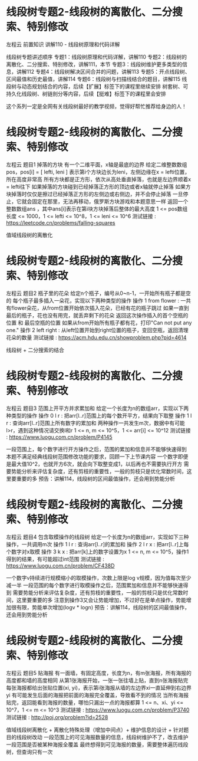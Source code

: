 <!-- Slide number: 1 -->
# 线段树专题2-线段树的离散化、二分搜索、特别修改
左程云
前置知识
讲解110 - 线段树原理和代码详解

线段树专题讲述顺序
专题1：线段树原理和代码详解，讲解110
专题2：线段树的离散化、二分搜索、特别修改，讲解111，本节
专题3：线段树维护更多类型的信息，讲解112
专题4：线段树解决区间合并的问题，讲解113
专题5：开点线段树、区间最值和历史最值，讲解114
专题6：线段树与扫描线结合的题目，讲解115
线段树与动态规划结合的内容，后续【扩展】标签下的课程里继续安排
树套树、可持久化线段树、树链剖分等内容，后续【挺难】标签下的课程里会安排

这个系列一定是全网有关线段树最好的教学视频，觉得好帮忙推荐给身边的人！

<!-- Slide number: 2 -->
# 线段树专题2-线段树的离散化、二分搜索、特别修改
左程云
题目1
掉落的方块
有一个二维平面，x轴是最底的边界
给定二维整数数组pos，pos[i] = [ lefti, leni ]
表示第i个方块边长为leni，左侧边缘在x = lefti位置，所在高度非常高
所有方块都是正方形，依次从高处垂直掉落，也就是左边界顺着x = lefti往下
如果掉落的方块碰到已经掉落正方形的顶边或者x轴就停止掉落
如果方块掉落时仅仅是擦过已经掉落正方形的左侧边或右侧边，并不会停止掉落
一旦停止，它就会固定在那里，无法再移动，俄罗斯方块游戏和本题意思一样
返回一个整数数组ans ，其中ans[i]表示在第i块方块掉落后整体的最大高度
1 <= pos数组长度 <= 1000，1 <= lefti <= 10^8，1 <= leni <= 10^6
测试链接 : https://leetcode.cn/problems/falling-squares

值域线段树的离散化

<!-- Slide number: 3 -->
# 线段树专题2-线段树的离散化、二分搜索、特别修改
左程云
题目2
瓶子里的花朵
给定n个瓶子，编号从0~n-1，一开始所有瓶子都是空的
每个瓶子最多插入一朵花，实现以下两种类型的操作
操作 1 from flower : 一共有flower朵花，从from位置开始依次插入花朵，已经有花的瓶子跳过
                    如果一直到最后的瓶子，花也没有用完，就丢弃剩下的花朵
                    返回这次操作插入的首个空瓶的位置 和 最后空瓶的位置
                    如果从from开始所有瓶子都有花，打印"Can not put any one."
操作 2 left right  : 从left位置开始到right位置的瓶子，变回空瓶，返回清理花朵的数量
测试链接 : https://acm.hdu.edu.cn/showproblem.php?pid=4614

线段树 + 二分搜索的结合

<!-- Slide number: 4 -->
# 线段树专题2-线段树的离散化、二分搜索、特别修改
左程云
题目3
范围上开平方并求累加和
给定一个长度为n的数组arr，实现以下两种类型的操作
操作 0 l r : 把arr[l..r]范围上的每个数开平方，结果向下取整
操作 1 l r : 查询arr[l..r]范围上所有数字的累加和
两种操作一共发生m次，数据中有可能l>r，遇到这种情况请交换l和r
1 <= n, m <= 10^5，1 <= arr[i] <= 10^12
测试链接 : https://www.luogu.com.cn/problem/P4145

一段范围上，每个数字进行开方操作之后，范围的累加和信息并不能够快速得到
本题不满足经典线段树范围修改功能的要求，回顾一下上节课内容
一个数字即便是最大值10^2，也就开方6次，就会向下取整变成1，以后再也不需要执行开方
需要势能分析来评估复杂度，还有剪枝的重要性，一般的剪枝只是优化常数时间，这里要重要的多
预告：讲解114，线段树的区间最值操作，还会用到势能分析

<!-- Slide number: 5 -->
# 线段树专题2-线段树的离散化、二分搜索、特别修改
左程云
题目4
包含取模操作的线段树
给定一个长度为n的数组arr，实现如下三种操作，一共调用m次
操作 1 l r : 查询arr[l..r]的累加和
操作 2 l r x : 把arr[l..r]上每个数字对x取模
操作 3 k x : 把arr[k]上的数字设置为x
1 <= n, m <= 10^5，操作1得到的结果，有可能超过int范围
测试链接 : https://www.luogu.com.cn/problem/CF438D

一个数字v持续进行规模缩小的取模操作，次数上限是log v规模，因为值每次至少减一半
一段范围的每个数字进行取模操作之后，范围累加和信息并不能够快速得到
需要势能分析来评估复杂度，还有剪枝的重要性，一般的剪枝只是优化常数时间，这里要重要的多
注意到操作3又会让势能增加，不过好在是单点操作，势能增加很有限，势能单次增加(logv * logn)
预告：讲解114，线段树的区间最值操作，还会用到势能分析

<!-- Slide number: 6 -->
# 线段树专题2-线段树的离散化、二分搜索、特别修改
左程云
题目5
贴海报
有一面墙，有固定高度，长度为n，有m张海报，所有海报的高度都和墙的高度相同
从第1张海报开始，一张一张往墙上贴，直到n张海报贴完
每张海报都给出张贴位置(xi, yi)，表示第i张海报从墙的左边界xi一直延伸到右边界yi
有可能发生后面的海报把前面的海报完全覆盖，导致看不到的情况
当所有海报贴完，返回能看到海报的数量，哪怕只漏出一点的海报都算
1 <= n、xi、yi <= 10^7，1 <= m <= 10^3
测试链接 : https://www.luogu.com.cn/problem/P3740
测试链接 : http://poj.org/problem?id=2528

值域线段树离散化 + 离散化特殊处理（增加中间点）+ 维护信息的设计 + 针对题目的线段树改动
一段范围上的可见海报数量的信息，线段树维护不了，改去维护一段范围是否被某种海报全覆盖
最终想得到可见海报的数量，需要整体遍历线段树，但查询只有一次